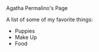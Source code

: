<!DOCTYPE html>
<html lang="en">
  <head>
    <title>Agatha Permalino</title>
    <meta charset="utf-8"/>
  </head>
  <body>
  </body> Agatha Permalino's Page</h1>
<p>A list of some of my favorite things:</p>
<ul>
  <li>Puppies</li>
  <li>Make Up</li>
  <li>Food</li>
</ul>
<body>
</html>
